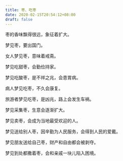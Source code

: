 ```yaml
---
title: 枣、吃枣
date: 2020-02-15T20:54:12+08:00
draft: false
---
```


枣的香味飘得很远，象征着扩大。<br>


梦见枣，要出国门。<br>


女人梦见枣，意味着戒斋。<br>


梦见吃甜枣，会勤俭持家。<br>


梦见吃酸枣，是不祥之兆，会患胃病。<br>


病人梦见吃枣，不久会康复。<br>


旅游者梦见吃枣，是凶兆，路上会发生车祸。<br>


梦见采集枣，生意会逐渐扩大。<br>


梦见卖枣，会成为当地最受欢迎的人。<br>


梦见送给别人枣，因辛勤为人民服务，会得到人民的爱戴。<br>


梦见朋友送给自己枣，财产和自由都会被剥夺。<br>


梦见到处都撒着枣，会和亲戚一块儿陷入困境。<br>
